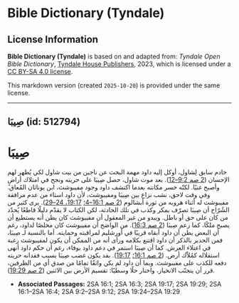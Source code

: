 # Bible Dictionary (Tyndale)

## License Information

**Bible Dictionary (Tyndale)** is based on and adapted from: _Tyndale Open Bible Dictionary_, [Tyndale House Publishers](https://tyndaleopenresources.com/), 2023, which is licensed under a [CC BY-SA 4.0 license](https://creativecommons.org/licenses/by-sa/4.0/legalcode.en).

This markdown version (created `2025-10-20`) is provided under the same license.



--------------------------------

## صِيبَا (id: 512794)

صِيبَا
======

خادم سابق لِشاول، أوكل إليه داود مهمة البحث عن ناجين من بيت شاول لكي يُظهر لهم الإحسان ([2 صم 9:2–12](https://ref.ly/2Sam9:2-2Sam9:12)). بعد موت شاول، حصل صِيبَا على حريته ونجح في امتلاك أراضٍ وأصبح غنيًا. لكنّه خسر مكانته بعدما اكتشف داود وجود مفيبوشث، ابن يوناثان المُعاق. وفي وقت لاحق، نشب نزاع بين صِيبَا ومفيبوشث، لأن داود استاء من عدم مرافقة مفيبوشث له أثناء هروبه من ثورة أبشالوم ([2 صم 16:1–4؛](https://ref.ly/2Sam16:1-2Sam16:4) [19:17، 24–29](https://ref.ly/2Sam19:17,2Sam19:24-2Sam19:29)). يرى كثير من الشُرّاح أن صِيبَا تصرّف بمكر وكذب في تلك الحادثة، لكن الكتاب لا يقدّم دليلًا قاطعًا يُحدّد من كان على حق أو باطل. ويبدو من غير المعقول أن مفيبوشث كان يظن أنه يستطيع أن يصبح ملكًا، كما زعم صِيبَا ([2 صم 16:3](https://ref.ly/2Sam16:3)). من الواضح أن مفيبوشث كان مخلصًا لداود، رغم أن البعض يظن أن داود أبقاه قريبًا في أورشليم لمراقبته وحمايته. أما بالنسبة لـ صِيبَا، فمن الجدير بالذكر أن داود اقتنع بكلامه ورأى أنه من الممكن أن يكون لمفيبوشث رغبة في اعتلاء العرش. كما أن صِيبَا استمر في دعم داود بوفاء، رغم أن حكم داود أنهى استقلاله كمُلاّك أرض. ([2 صم 16:1؛](https://ref.ly/2Sam16:1) [19:17](https://ref.ly/2Sam19:17)). بقد يكون غضب صِيبَا بسبب فقدانه حريته دفعه للكذب على مفيبوشث. وبما أن داود لم يكن واثقًا تمامًا من صدق أي من الطرفين، قرر أن يتجنّب الانحياز، واختار حلًا وسطيًا: تقسيم الأرض بين الاثنين ([2 صم 19:29](https://ref.ly/2Sam19:29)).

* **Associated Passages:** 2SA 16:1; 2SA 16:3; 2SA 19:17; 2SA 19:29; 2SA 16:1–2SA 16:4; 2SA 9:2–2SA 9:12; 2SA 19:24–2SA 19:29

